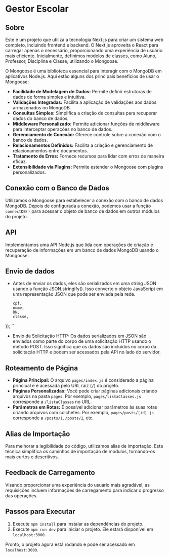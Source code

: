 # Gestor Escolar

## Sobre
Este é um projeto que utiliza a tecnologia Next.js para criar um sistema web completo, incluindo frontend e backend. O Next.js aproveita o React para carregar apenas o necessário, proporcionando uma experiência de usuário mais eficiente. Inicialmente, definimos modelos de classes, como Aluno, Professor, Disciplina e Classe, utilizando o Mongoose.

O Mongoose é uma biblioteca essencial para interagir com o MongoDB em aplicativos Node.js. Aqui estão alguns dos principais benefícios de usar o Mongoose:

- **Facilidade de Modelagem de Dados:** Permite definir estruturas de dados de forma simples e intuitiva.
- **Validações Integradas:** Facilita a aplicação de validações aos dados armazenados no MongoDB.
- **Consultas Simples:** Simplifica a criação de consultas para recuperar dados do banco de dados.
- **Middleware Personalizado:** Permite adicionar funções de middleware para interceptar operações no banco de dados.
- **Gerenciamento de Conexão:** Oferece controle sobre a conexão com o banco de dados.
- **Relacionamentos Definidos:** Facilita a criação e gerenciamento de relacionamentos entre documentos.
- **Tratamento de Erros:** Fornece recursos para lidar com erros de maneira eficaz.
- **Extensibilidade via Plugins:** Permite estender o Mongoose com plugins personalizados.

## Conexão com o Banco de Dados
Utilizamos o Mongoose para estabelecer a conexão com o banco de dados MongoDB. Depois de configurada a conexão, podemos usar a função `connectDB()` para acessar o objeto de banco de dados em outros módulos do projeto.

## API
Implementamos uma API Node.js que lida com operações de criação e recuperação de informações em um banco de dados MongoDB usando o Mongoose.

## Envio de dados

- Antes de enviar os dados, eles são serializados em uma string JSON usando a função JSON.stringify(). Isso converte o objeto JavaScript em uma representação JSON que pode ser enviada pela rede.
  ``` const aluno = await fetchAPI('/api/alunos', 'POST', {
  cpf,
  nome,
  DN,
  classe,
}); ```

- Envio da Solicitação HTTP: Os dados serializados em JSON são enviados como parte do corpo de uma solicitação HTTP usando o método POST. Isso significa que os dados são incluídos no corpo da solicitação HTTP e podem ser acessados pela API no lado do servidor.


## Roteamento de Página
- **Página Principal:** O arquivo `pages/index.js` é considerado a página principal e é acessada pelo URL raiz (`/`) do projeto.
- **Páginas Personalizadas:** Você pode criar páginas adicionais criando arquivos na pasta `pages`. Por exemplo, `pages/listaClasses.js` corresponde a `/listaClasses` no URL.
- **Parâmetros em Rotas:** É possível adicionar parâmetros às suas rotas criando arquivos com colchetes. Por exemplo, `pages/posts/[id].js` corresponde a `/posts/1`, `/posts/2`, etc.

## Alias de Importação
Para melhorar a legibilidade do código, utilizamos alias de importação. Esta técnica simplifica os caminhos de importação de módulos, tornando-os mais curtos e descritivos.

## Feedback de Carregamento
Visando proporcionar uma experiência do usuário mais agradável, as requisições incluem informações de carregamento para indicar o progresso das operações.

## Passos para Executar

1. Execute `npm install` para instalar as dependências do projeto.
2. Execute `npm run dev` para iniciar o projeto. Ele estará disponível em `localhost:3000`.

Pronto, o projeto agora está rodando e pode ser acessado em `localhost:3000`.

